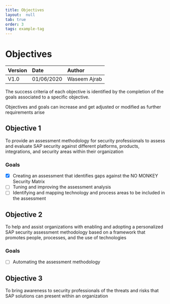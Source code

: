 ```yaml
---
title: Objectives
layout:  null
tab: true
order: 3
tags: example-tag
---
```


# Objectives

|Version|Date|Author|
|:--|:--|:--|
|V1.0|01/06/2020|Waseem Ajrab|

The success criteria of each objective is identified by the completion of the goals associated to a specific objective.

Objectives and goals can increase and get adjusted or modified as further requirements arise


## Objective 1

To provide an assessment methodology for security professionals to assess and evaluate SAP security against different platforms, products, integrations, and security areas within their organization

### Goals
- [x] Creating an assessment that identifies gaps against the NO MONKEY Security Matrix
- [ ] Tuning and improving the assessment analysis
- [ ] Identifying and mapping technology and process areas to be included in the assessment

## Objective 2
To help and assist organizations with enabling and adopting a personalized SAP security assessment methodology based on a framework that promotes people, processes, and the use of technologies

### Goals
- [ ] Automating the assessment methodology

## Objective 3
To bring awareness to security professionals of the threats and risks that SAP solutions can present within an organization
